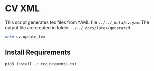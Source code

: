 
# CV XML

This script generates tex files from YAML file ```../../_data/cv.yam```. The output file are created in folder ```../../_docs/latex/generated```.

```bash
make cv_update_tex
```

## Install Requirements

```bash
pip3 install -r requirements.txt
```
